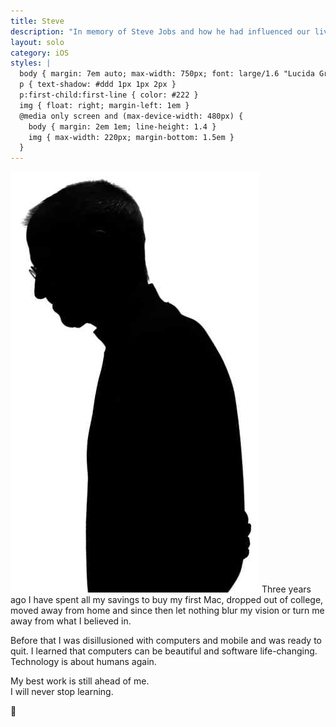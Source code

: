 ```yaml
---
title: Steve
description: "In memory of Steve Jobs and how he had influenced our lives."
layout: solo
category: iOS
styles: |
  body { margin: 7em auto; max-width: 750px; font: large/1.6 "Lucida Grande", Helvetica, sans-serif; color: #555 }
  p { text-shadow: #ddd 1px 1px 2px }
  p:first-child:first-line { color: #222 }
  img { float: right; margin-left: 1em }
  @media only screen and (max-device-width: 480px) {
    body { margin: 2em 1em; line-height: 1.4 }
    img { max-width: 220px; margin-bottom: 1.5em }
  }
---
```


<img src=/images/steve.jpg> Three years ago I have spent all my savings to buy my first Mac, dropped out of college, moved away from home and since then let nothing blur my vision or turn me away from what I believed in.

Before that I was disillusioned with computers and mobile and was ready to quit. I learned that computers can be beautiful and software life-changing. Technology is about humans again.

My best work is still ahead of me.<br> I will never stop learning.

